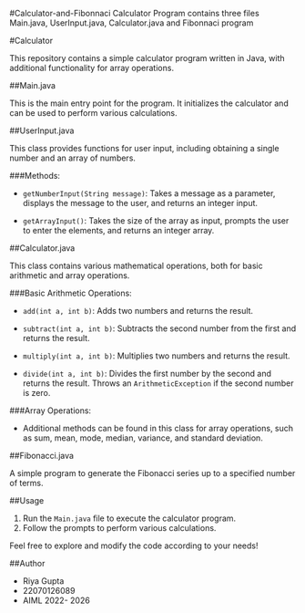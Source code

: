 #Calculator-and-Fibonnaci
Calculator Program contains three files Main.java, UserInput.java, Calculator.java and Fibonnaci program

#Calculator

This repository contains a simple calculator program written in Java, with additional functionality for array operations.

##Main.java

This is the main entry point for the program. It initializes the calculator and can be used to perform various calculations.

##UserInput.java

This class provides functions for user input, including obtaining a single number and an array of numbers.

###Methods:

- `getNumberInput(String message)`: Takes a message as a parameter, displays the message to the user, and returns an integer input.

- `getArrayInput()`: Takes the size of the array as input, prompts the user to enter the elements, and returns an integer array.

##Calculator.java

This class contains various mathematical operations, both for basic arithmetic and array operations.

###Basic Arithmetic Operations:

- `add(int a, int b)`: Adds two numbers and returns the result.

- `subtract(int a, int b)`: Subtracts the second number from the first and returns the result.

- `multiply(int a, int b)`: Multiplies two numbers and returns the result.

- `divide(int a, int b)`: Divides the first number by the second and returns the result. Throws an `ArithmeticException` if the second number is zero.

###Array Operations:

- Additional methods can be found in this class for array operations, such as sum, mean, mode, median, variance, and standard deviation.

##Fibonacci.java

A simple program to generate the Fibonacci series up to a specified number of terms.

##Usage 

1. Run the `Main.java` file to execute the calculator program.
2. Follow the prompts to perform various calculations.

Feel free to explore and modify the code according to your needs!

##Author

- Riya Gupta
- 22070126089
- AIML 2022- 2026 


